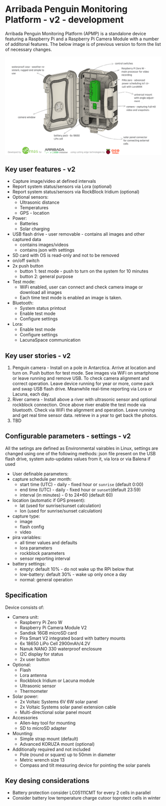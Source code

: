 # Arribada Penguin Monitoring Platform - v2 - development

Arribada Penguin Monitoring Platform (APMP) is a standalone device featuring a Raspberry Pi and a Raspberry Pi Camera Module with a number of additonal features. The below image is of previous version to form the list of necessary changes.

<img src="/pics/apmp.png"  width="850px">


## Key user features - v2
* Capture image/video at defined intervals
* Report system status/sensors via Lora (optional)
* Report system status/sensors via RockBlock Iridium (optional)
* Optional sensors:
  * Ultrasonic distance
  * Temperatures
  * GPS - location
* Power:
  * Batteries
  * Solar charging
* USB flash drive - user removable - contains all images and other captured data
  * contains images/videos
  * contains json with settings
* SD card with OS is read-only and not to be removed
* on/off switch
* 2x push button
  * button 1: test mode - push to turn on the system for 10 minutes
  * button 2: general purpose
* Test mode:
  * WiFi enabled, user can connect and check camera image or download all images
  * Each time test mode is enabled an image is taken.
* Bluetooth:
  * System status printout
  * Enable test mode
  * Configure settings
* Lora:
  * Enable test mode 
  * Configure settings
  * LacunaSpace communication
 
## Key user stories - v2
1. Penguin camera - Install on a pole in Antarctica. Arrive at location and turn on. Push button for test mode. See images via WiFi on smartphone or leave running and remove USB. To check camera alignment and correct operation. Leave device running for year or more, come pack and swap USB flash drive. Meanwhile real-time reporting via Lora or Lacuna, each day.
1. River camera - Install above a river with ultrasonic sensor and optional rockblock connection. Once above river enable the test mode via bluetooth. Check via WiFi the alignment and operation. Leave running and get real time sensor data. retrieve in a year to get back the photos.
1. TBD

## Configurable parameters - settings - v2
All the setings are defined as Environmental vairables in Linux, settings are changed using one of the following methods: json file present on the USB flash drive, system auto-updates values from it, via lora or via Balena if used

* User definable parameters:
 * capture schedule per month:
   * start time (UTC) - daily - fixed hour or `sunrise` (default 0:00)
   * end time (UTC) - daily - fixed hour or `sunset`(default 23:59)
   * interval (in minutes) - 0 to 24*60 (default 60)
 * location (automatic if GPS present):
   * lat (used for sunrise/sunset calculation)
   * lon (used for sunrise/sunset calculation)
 * capture type:
   * image
    * flash config
   * video
 * pira variables:
   * all timer values and defaults
   * lora parameters
   * rockblock parameters
   * sensor reporting interval
 * battery settings:
   * empty: default 10% - do not wake up the RPi below that
   * low-battery: default 30% - wake up only once a day
   * normal: general operation

## Specification

Device consists of:
 * Camera unit:
    * Raspberry Pi Zero W
    * Raspberry Pi Camera Module V2
    * Sandisk 16GB microSD card
    * Pira Smart V2 integrated board with battery mounts
    * 6x 18650 LiPo Cell 2900mAh/4.2V
    * Nanuk NANO 330 waterproof enclosure
    * I2C display for status
    * 2x user button
 * Optional:
    * Flash
    * Lora antenna
    * Rockblock Iridium or Lacuna module
    * Ultrasonic sensor
    * Thermometer
 * Solar power:
    * 2x Voltaic Systems 6V 6W solar panel
    * 2x Voltaic Systems solar panel extension cable
    * Multi-directional solar panel mount
 * Accessories
    * Allen-key tool for mounting
    * SD to microSD adapter
 * Mounting:
   * Simple strap mount (default)
   * Advanced KORUZA mount (optional)
 * Additionally required and not included
    * Pole (round or square) up to 50mm in diameter
    * Metric wrench size 13
    * Compass and tilt measuring device for pointing the solar panels
    
 ## Key desing considerations
 * Battery protection consider LC05111CMT for every 2 cells in parallel
 * Consider battery low temperature charge cutoor toprotect cells in winter
 

